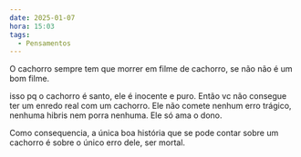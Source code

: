 ```yaml
---
date: 2025-01-07
hora: 15:03
tags:
  - Pensamentos
---
```


O cachorro sempre tem que morrer em filme de cachorro, se não não é um bom filme. 

isso pq o cachorro é santo,  ele é inocente e puro. Então vc não consegue ter um enredo real com um cachorro. Ele não comete nenhum erro trágico, nenhuma hibris nem porra nenhuma. Ele só ama o dono. 

Como consequencia, a única boa história que se pode contar sobre um cachorro é sobre o único erro dele, ser mortal.

